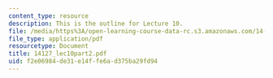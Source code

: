 ```yaml
---
content_type: resource
description: This is the outline for Lecture 10.
file: /media/https%3A/open-learning-course-data-rc.s3.amazonaws.com/14-127-behavioral-economics-and-finance-spring-2004/f2e06984de31e14ffe6ad375ba29fd94_14127_lec10part2.pdf
file_type: application/pdf
resourcetype: Document
title: 14127_lec10part2.pdf
uid: f2e06984-de31-e14f-fe6a-d375ba29fd94
---
```


